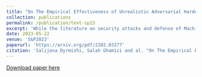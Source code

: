 ```yaml
---
title: "On The Empirical Effectiveness of Unrealistic Adversarial Hardening Against Realistic Adversarial Attacks"
collection: publications
permalink: /publication/text-sp23
excerpt: 'While the literature on security attacks and defense of Machine Learning (ML) systems mostly focuses on unrealistic adversarial examples, recent research has raised concern about the under-explored field of realistic adversarial attacks and their implications on the robustness of real-world systems. Our paper paves the way for a better understanding of adversarial robustness against realistic attacks and makes two major contributions. First, we conduct a study on three real-world use cases (text classification, botnet detection, malware detection)) and five datasets in order to evaluate whether unrealistic adversarial examples can be used to protect models against realistic examples. Our results reveal discrepancies across the use cases, where unrealistic examples can either be as effective as the realistic ones or may offer only limited improvement. Second, to explain these results, we analyze the latent representation of the adversarial examples generated with realistic and unrealistic attacks. We shed light on the patterns that discriminate which unrealistic examples can be used for effective hardening. We release our code, datasets and models to support future research in exploring how to reduce the gap between unrealistic and realistic adversarial attacks.'
date: 2023-05-22
venue: 'S&P2023'
paperurl: 'https://arxiv.org/pdf/2202.03277'
citation: 'Salijona Dyrmishi, Salah Ghamizi and al. "On The Empirical Effectiveness of Unrealistic Adversarial Hardening Against Realistic Adversarial Attacks arXiv:2202.03277 (2022).'
---
```

[Download paper here](https://arxiv.org/pdf/2202.03277)
